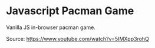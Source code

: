 # Javascript Pacman Game

Vanilla JS in-browser pacman game.

Source: https://www.youtube.com/watch?v=5IMXpp3rohQ